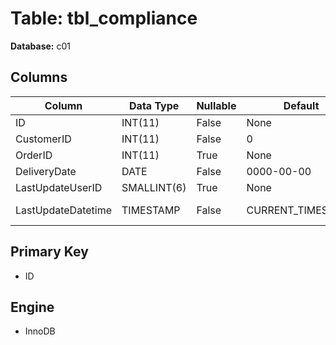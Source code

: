 # Table: tbl_compliance

**Database:** c01

## Columns

| Column | Data Type | Nullable | Default | Extra |
|--------|-----------|----------|---------|-------|
| ID | INT(11) | False | None | AUTO_INCREMENT |
| CustomerID | INT(11) | False | 0 | None |
| OrderID | INT(11) | True | None | None |
| DeliveryDate | DATE | False | 0000-00-00 | None |
| LastUpdateUserID | SMALLINT(6) | True | None | None |
| LastUpdateDatetime | TIMESTAMP | False | CURRENT_TIMESTAMP | ON UPDATE CURRENT_TIMESTAMP |

## Primary Key
- ID

## Engine
- InnoDB
